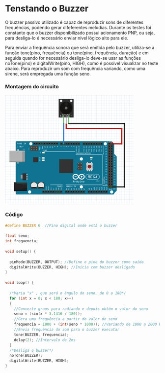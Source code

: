 # Tenstando o Buzzer

O buzzer passivo utilizado é capaz de reproduzir sons de diferentes frequências, podendo gerar difeferentes melodias. Durante os testes foi constanto que o buzzer disponibilizado possui acionamento PNP, ou seja, para desliga-lo é necessário enviar nível lógico alto para ele. 

Para enviar a frequência sonora que será emitida pelo buzzer, utiliza-se a função tone(pino, frequência) ou tone(pino, frequência, duração) e em seguida quando for necessário desliga-lo deve-se usar as funções noTone(pino) e digitalWrite(pino, HIGH), como é possível visualizar no teste abaixo. Para reproduzir um som com frequência variando, como uma sirene, será empregada uma função seno.

### Montagem do circuito

![Buzzer](../Imagens/buzzer.PNG)

### Código

~~~C
#define BUZZER 6  //Pino digital onde está o buzzer

float seno;
int frequencia;

void setup() {

  pinMode(BUZZER, OUTPUT); //Define o pino do buzzer como saída
  digitalWrite(BUZZER, HIGH); //Inicia com buzzer desligado
}

void loop() {

  /*Varia "x" , que será o ângulo do seno, de 0 a 180*/
  for (int x = 0; x < 180; x++)
  {
    //Converte graus para radiando e depois obtém o valor do seno
    seno = (sin(x * 3.1416 / 180));
    //Gera uma frequência a partir do valor do seno
    frequencia = 1000 + (int(seno * 1000)); //Variando de 1000 a 2000 Hz
    //Envia frequência do som para o buzzer executar
    tone(BUZZER, frequencia);
    delay(2); //Intervalo de 2ms
  }
  /*Desliga o buzzer*/
  noTone(BUZZER);
  digitalWrite(BUZZER, HIGH);
}
~~~
